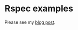 # Rspec examples

Please see my [blog post](https://alexharv074.github.io/2016/04/23/rspec-testing-a-simple-ruby-script.html).
